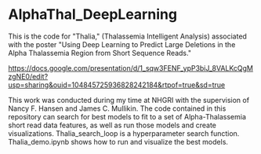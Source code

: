 # AlphaThal_DeepLearning
This is the code for "Thalia," (Thalassemia Intelligent Analysis) associated with the poster "Using Deep Learning to Predict Large Deletions in the Alpha Thalassemia Region from Short Sequence Reads." 

https://docs.google.com/presentation/d/1_sqw3FENF_ypP3biJ_8VALKcQgMzgNE0/edit?usp=sharing&ouid=104845725936828242184&rtpof=true&sd=true

This work was conducted during my time at NHGRI with the supervision of Nancy F. Hansen and James C. Mullikin. The code contained in this repository can search for best models to fit to a set of Alpha-Thalassemia short read data features, as well as run those models and create visualizations. Thalia_search_loop is a hyperparameter search function. Thalia_demo.ipynb shows how to run and visualize the best models.

